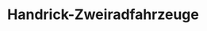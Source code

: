 ---
title: "Handrick-Zweiradfahrzeuge"
url: /sohland-a-d-spree/handrick-zweiradfahrzeuge/
shop: Fahrrad
---